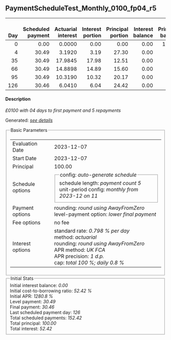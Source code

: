 <h2>PaymentScheduleTest_Monthly_0100_fp04_r5</h2>
<table>
    <thead style="vertical-align: bottom;">
        <th style="text-align: right;">Day</th>
        <th style="text-align: right;">Scheduled payment</th>
        <th style="text-align: right;">Actuarial interest</th>
        <th style="text-align: right;">Interest portion</th>
        <th style="text-align: right;">Principal portion</th>
        <th style="text-align: right;">Interest balance</th>
        <th style="text-align: right;">Principal balance</th>
        <th style="text-align: right;">Total actuarial interest</th>
        <th style="text-align: right;">Total interest</th>
        <th style="text-align: right;">Total principal</th>
    </thead>
    <tr style="text-align: right;">
        <td class="ci00">0</td>
        <td class="ci01" style="white-space: nowrap;">0.00</td>
        <td class="ci02">0.0000</td>
        <td class="ci03">0.00</td>
        <td class="ci04">0.00</td>
        <td class="ci05">0.00</td>
        <td class="ci06">100.00</td>
        <td class="ci07">0.0000</td>
        <td class="ci08">0.00</td>
        <td class="ci09">0.00</td>
    </tr>
    <tr style="text-align: right;">
        <td class="ci00">4</td>
        <td class="ci01" style="white-space: nowrap;">30.49</td>
        <td class="ci02">3.1920</td>
        <td class="ci03">3.19</td>
        <td class="ci04">27.30</td>
        <td class="ci05">0.00</td>
        <td class="ci06">72.70</td>
        <td class="ci07">3.1920</td>
        <td class="ci08">3.19</td>
        <td class="ci09">27.30</td>
    </tr>
    <tr style="text-align: right;">
        <td class="ci00">35</td>
        <td class="ci01" style="white-space: nowrap;">30.49</td>
        <td class="ci02">17.9845</td>
        <td class="ci03">17.98</td>
        <td class="ci04">12.51</td>
        <td class="ci05">0.00</td>
        <td class="ci06">60.19</td>
        <td class="ci07">21.1765</td>
        <td class="ci08">21.17</td>
        <td class="ci09">39.81</td>
    </tr>
    <tr style="text-align: right;">
        <td class="ci00">66</td>
        <td class="ci01" style="white-space: nowrap;">30.49</td>
        <td class="ci02">14.8898</td>
        <td class="ci03">14.89</td>
        <td class="ci04">15.60</td>
        <td class="ci05">0.00</td>
        <td class="ci06">44.59</td>
        <td class="ci07">36.0663</td>
        <td class="ci08">36.06</td>
        <td class="ci09">55.41</td>
    </tr>
    <tr style="text-align: right;">
        <td class="ci00">95</td>
        <td class="ci01" style="white-space: nowrap;">30.49</td>
        <td class="ci02">10.3190</td>
        <td class="ci03">10.32</td>
        <td class="ci04">20.17</td>
        <td class="ci05">0.00</td>
        <td class="ci06">24.42</td>
        <td class="ci07">46.3853</td>
        <td class="ci08">46.38</td>
        <td class="ci09">75.58</td>
    </tr>
    <tr style="text-align: right;">
        <td class="ci00">126</td>
        <td class="ci01" style="white-space: nowrap;">30.46</td>
        <td class="ci02">6.0410</td>
        <td class="ci03">6.04</td>
        <td class="ci04">24.42</td>
        <td class="ci05">0.00</td>
        <td class="ci06">0.00</td>
        <td class="ci07">52.4264</td>
        <td class="ci08">52.42</td>
        <td class="ci09">100.00</td>
    </tr>
</table>
<h4>Description</h4>
<p><i>£0100 with 04 days to first payment and 5 repayments</i></p>
<p>Generated: <i><a href="../GeneratedDate.html">see details</a></i></p>
<fieldset><legend>Basic Parameters</legend>
<table>
    <tr>
        <td>Evaluation Date</td>
        <td>2023-12-07</td>
    </tr>
    <tr>
        <td>Start Date</td>
        <td>2023-12-07</td>
    </tr>
    <tr>
        <td>Principal</td>
        <td>100.00</td>
    </tr>
    <tr>
        <td>Schedule options</td>
        <td>
            <fieldset>
                <legend>config: <i>auto-generate schedule</i></legend>
                <div>schedule length: <i><i>payment count</i> 5</i></div>
                <div>unit-period config: <i>monthly from 2023-12 on 11</i></div>
            </fieldset>
        </td>
    </tr>
    <tr>
        <td>Payment options</td>
        <td>
            <div>
                <div>rounding: <i>round using AwayFromZero</i></div>
                <div>level-payment option: <i>lower&nbsp;final&nbsp;payment</i></div>
            </div>
        </td>
    </tr>
    <tr>
        <td>Fee options</td>
        <td>no fee
        </td>
    </tr>
    <tr>
        <td>Interest options</td>
        <td>
            <div>
                <div>standard rate: <i>0.798 % per day</i></div>
                <div>method: <i>actuarial</i></div>
                <div>rounding: <i>round using AwayFromZero</i></div>
                <div>APR method: <i>UK FCA</i></div>
                <div>APR precision: <i>1 d.p.</i></div>
                <div>cap: <i>total 100 %; daily 0.8 %</div>
            </div>
        </td>
    </tr>
</table></fieldset>
<fieldset><legend>Initial Stats</legend>
<div>
    <div>Initial interest balance: <i>0.00</i></div>
    <div>Initial cost-to-borrowing ratio: <i>52.42 %</i></div>
    <div>Initial APR: <i>1280.8 %</i></div>
    <div>Level payment: <i>30.49</i></div>
    <div>Final payment: <i>30.46</i></div>
    <div>Last scheduled payment day: <i>126</i></div>
    <div>Total scheduled payments: <i>152.42</i></div>
    <div>Total principal: <i>100.00</i></div>
    <div>Total interest: <i>52.42</i></div>
</div></fieldset>